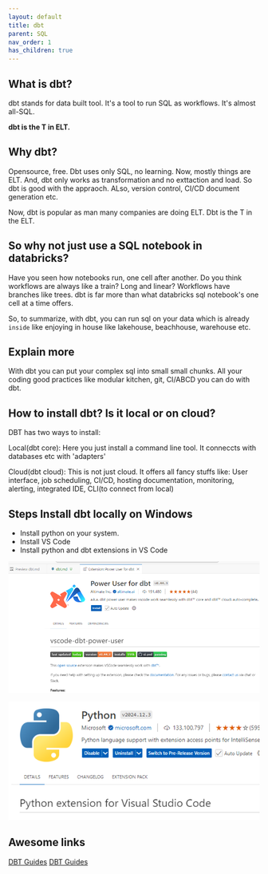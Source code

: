 ```yaml
---
layout: default
title: dbt
parent: SQL
nav_order: 1
has_children: true
---
```


## What is dbt?

dbt stands for data built tool. It's a tool to run SQL as workflows. It's almost all-SQL.

**dbt is the T in ELT.**

## Why dbt?

Opensource, free. Dbt uses only SQL, no learning. Now, mostly things are ELT. And, dbt only works as transformation and no exttaction and load. So dbt is good with the appraoch. ALso, version control, CI/CD document generation etc.

Now, dbt is popular as man many companies are doing ELT. Dbt is the T in the ELT.

## So why not just use a SQL notebook in databricks?

Have you seen how notebooks run, one cell after another. Do you think workflows are always like a train? Long and linear? Workflows have branches like trees. dbt is far more than what databricks sql notebook's one cell at a time offers.

So, to summarize, with dbt, you can run sql on your data which is already `inside` like enjoying in house like lakehouse, beachhouse, warehouse etc.

## Explain more

With dbt you can put your complex sql into small small chunks. All your coding good practices like modular kitchen, git, CI/ABCD you can do with dbt.

## How to install dbt? Is it local or on cloud?

DBT has two ways to install:

Local(dbt core): Here you just install a command line tool. It conneccts with databases etc with 'adapters'

Cloud(dbt cloud): This is not just cloud. It offers all fancy stuffs like: User interface, job scheduling, CI/CD, hosting documentation, monitoring, alerting, integrated IDE, CLI(to connect from local)


## Steps Install dbt locally on Windows

- Install python on your system.
- Install VS Code
- Install python and dbt extensions in VS Code

![](images/2024-08-20-16-54-13.png)

![](images/2024-08-20-16-54-43.png)

## Awesome links

[DBT Guides](https://docs.getdbt.com/guides)
[DBT Guides](https://docs.getdbt.com/guides)